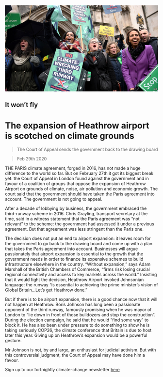 ![](./images/20200229_BRP007.jpg)

## It won’t fly

# The expansion of Heathrow airport is scotched on climate grounds

> The Court of Appeal sends the government back to the drawing board

> Feb 29th 2020

THE PARIS climate agreement, forged in 2016, has not made a huge difference to the world so far. But on February 27th it got its biggest break yet: the Court of Appeal in London found against the government and in favour of a coalition of groups that oppose the expansion of Heathrow Airport on grounds of climate, noise, air pollution and economic growth. The court said that the government should have taken the Paris agreement into account. The government is not going to appeal.

After a decade of lobbying by business, the government embraced the third-runway scheme in 2016. Chris Grayling, transport secretary at the time, said in a witness statement that the Paris agreement was “not relevant” to the scheme: the government had assessed it under a previous agreement. But that agreement was less stringent than the Paris one.

The decision does not put an end to airport expansion: it leaves room for the government to go back to the drawing board and come up with a plan that takes the Paris agreement into account. Businesses will argue passionately that airport expansion is essential to the growth that the government needs in order to finance its expensive schemes to build infrastructure elsewhere in the country. “Without expansion,” says Adam Marshall of the British Chambers of Commerce, “firms risk losing crucial regional connectivity and access to key markets across the world.” Insisting that it would fight the decision, Heathrow Airport invoked Johnsonian language: the runway “is essential to achieving the prime minister’s vision of Global Britain…Let’s get Heathrow done.”

But if there is to be airport expansion, there is a good chance now that it will not happen at Heathrow. Boris Johnson has long been a passionate opponent of the third runway, famously promising when he was mayor of London to “lie down in front of those bulldozers and stop the construction”. During the election campaign, he said that he would “find some way” to block it. He has also been under pressure to do something to show he is taking seriously COP26, the climate conference that Britain is due to host later this year. Giving up on Heathrow’s expansion would be a powerful gesture.

Mr Johnson is not, by and large, an enthusiast for judicial activism. But with this controversial judgment, the Court of Appeal may have done him a favour.

Sign up to our fortnightly climate-change newsletter [here](https://www.economist.com//theclimateissue/)